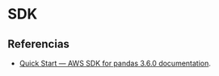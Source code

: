 # SDK

## Referencias

- [Quick Start — AWS SDK for pandas 3.6.0 documentation](https://aws-sdk-pandas.readthedocs.io/en/stable/).
